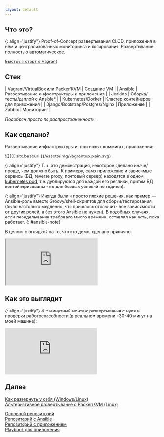 ```yaml
---
layout: default
---
```


## Что это?

{: align="justify"}
Proof-of-Concept развертывания CI/CD, приложения в нём и централизованных мониторинга и логирования. Развертывание полностью автоматическое.

[Быстрый старт с Vagrant](https://github.com/bititanb/CI-CD-pipeline#Быстрый-старт-с-vagrantvirtualbox)

## Стек

| Vagrant/VirtualBox или Packer/KVM | Создание VM                                     |
| Ansible                           | Развертывание инфраструктуры и приложения       |
| Jenkins                           | Сборка/тесты/деплой с Ansible[*](#ansible-note) |
| Kubernetes/Docker                 | Кластер контейнеров для приложения              |
| Django/Bootstrap/Postgres/Nginx   | Приложение                                      |
| Zabbix                            | Мониторинг                                      |

*Подобран просто по распространенности.*

## Как сделано?

Развертывание инфраструктуры и, при новых коммитах, приложения:

![]({{ site.baseurl }}/assets/img/vagrantup.plain.svg)

{: align="justify"}
Т. к. это демонстрация, некоторое сделано иначе/проще, чем должно быть. К примеру, само приложение и зависимые сервисы (БД, reverse proxy, почтовый сервер) находятся в одном [kubernetes pod](https://kubernetes.io/docs/concepts/workloads/pods/pod/#what-is-a-pod), т.е. дублируются для каждой его реплики, притом БД контейнеризованы (что для боевых условий не годится).  

{: align="justify"}
Иногда были и просто плохие решения, как пример — Ansible-роль вместо Groovy/shell-скриптов для сборки/тестирования (было настолько медленно, что пришлось отключить все зависимости от других ролей, а без этого Ansible не нужен). В подобных случаях, если переделывание требовало много времени, оставлял как есть, пока работает.
{: #ansible-note}

В целом, с оглядкой на то, что это демо, сделано прилично.

<div class="intrinsic-container intrinsic-container-4x3">
  <iframe marginheight="0" marginwidth="0" src="https://bititanb.github.io/CI-CD-pipeline-presentation" allowfullscreen></iframe>
</div>

## Как это выглядит

{: align="justify"}
4-х минутный монтаж развертывания с нуля и проверки работоспособности (в реальном времени ~30-40 минут на моей машине):

<div class="intrinsic-container intrinsic-container-16x9">
  <iframe src="https://player.vimeo.com/video/240532809" frameborder="0" webkitallowfullscreen mozallowfullscreen allowfullscreen></iframe>
</div>

## Далее

[Как развернуть у себя (Windows/Linux)](https://github.com/bititanb/CI-CD-pipeline#Быстрый-старт-с-vagrantvirtualbox)  
[Альтернативное развертывание с Packer/KVM (Linux)](https://github.com/bititanb/CI-CD-pipeline/tree/master/packer#Развертывание-с-packerkvm)

[Основной репозиторий](https://github.com/bititanb/CI-CD-pipeline)  
[Репозиторий с Ansible](https://github.com/bititanb/ansible-taskmngr)  
[Репозиторий с приложением](https://github.com/bititanb/taskmngr)  
[Playbook для приложения](https://github.com/bititanb/ansible-taskmngr/tree/master/roles/taskmngr-kubernetes)  
